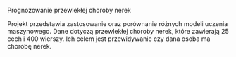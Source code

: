 Prognozowanie przewlekłej choroby nerek

Projekt przedstawia zastosowanie oraz porównanie różnych modeli uczenia maszynowego. Dane dotyczą przewlekłej choroby nerek, które zawierają 25 cech i 400 wierszy. Ich celem jest przewidywanie czy dana osoba ma chorobę nerek.
